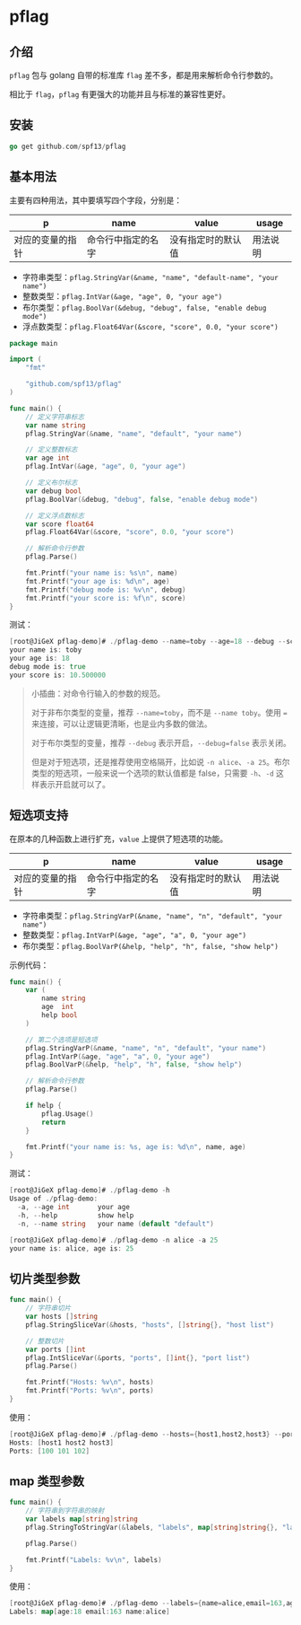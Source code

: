 # pflag

## 介绍

`pflag` 包与 golang 自带的标准库 `flag` 差不多，都是用来解析命令行参数的。

相比于 `flag`，`pflag` 有更强大的功能并且与标准的兼容性更好。

## 安装

```go
go get github.com/spf13/pflag
```

## 基本用法

主要有四种用法，其中要填写四个字段，分别是：

| p                | name               | value              | usage    |
| ---------------- | ------------------ | ------------------ | -------- |
| 对应的变量的指针 | 命令行中指定的名字 | 没有指定时的默认值 | 用法说明 |

- 字符串类型：`pflag.StringVar(&name, "name", "default-name", "your name")`
- 整数类型：`pflag.IntVar(&age, "age", 0, "your age")`
- 布尔类型：`pflag.BoolVar(&debug, "debug", false, "enable debug mode")`
- 浮点数类型：`pflag.Float64Var(&score, "score", 0.0, "your score")`

```go
package main

import (
	"fmt"

	"github.com/spf13/pflag"
)

func main() {
	// 定义字符串标志
	var name string
	pflag.StringVar(&name, "name", "default", "your name")

	// 定义整数标志
	var age int
	pflag.IntVar(&age, "age", 0, "your age")

	// 定义布尔标志
	var debug bool
	pflag.BoolVar(&debug, "debug", false, "enable debug mode")

	// 定义浮点数标志
	var score float64
	pflag.Float64Var(&score, "score", 0.0, "your score")

	// 解析命令行参数
	pflag.Parse()

	fmt.Printf("your name is: %s\n", name)
	fmt.Printf("your age is: %d\n", age)
	fmt.Printf("debug mode is: %v\n", debug)
	fmt.Printf("your score is: %f\n", score)
}
```

测试：

```go
[root@JiGeX pflag-demo]# ./pflag-demo --name=toby --age=18 --debug --score=10.5
your name is: toby
your age is: 18
debug mode is: true
your score is: 10.500000
```

> 小插曲：对命令行输入的参数的规范。
>
> 对于非布尔类型的变量，推荐 `--name=toby`，而不是 `--name toby`。使用 `=` 来连接，可以让逻辑更清晰，也是业内多数的做法。
>
> 对于布尔类型的变量，推荐 `--debug` 表示开启，`--debug=false` 表示关闭。
>
> 但是对于短选项，还是推荐使用空格隔开，比如说 `-n alice`、`-a 25`。布尔类型的短选项，一般来说一个选项的默认值都是 false，只需要 `-h`、`-d` 这样表示开启就可以了。

## 短选项支持

在原本的几种函数上进行扩充，`value` 上提供了短选项的功能。

| p                | name               | value              | usage    |
| ---------------- | ------------------ | ------------------ | -------- |
| 对应的变量的指针 | 命令行中指定的名字 | 没有指定时的默认值 | 用法说明 |

- 字符串类型：`pflag.StringVarP(&name, "name", "n", "default", "your name")`
- 整数类型：`pflag.IntVarP(&age, "age", "a", 0, "your age")`
- 布尔类型：`pflag.BoolVarP(&help, "help", "h", false, "show help")`

示例代码：

```go
func main() {
	var (
		name string
		age  int
		help bool
	)

	// 第二个选项是短选项
	pflag.StringVarP(&name, "name", "n", "default", "your name")
	pflag.IntVarP(&age, "age", "a", 0, "your age")
	pflag.BoolVarP(&help, "help", "h", false, "show help")

	// 解析命令行参数
	pflag.Parse()

	if help {
		pflag.Usage()
		return
	}

	fmt.Printf("your name is: %s, age is: %d\n", name, age)
}
```

测试：

```go
[root@JiGeX pflag-demo]# ./pflag-demo -h
Usage of ./pflag-demo:
  -a, --age int       your age
  -h, --help          show help
  -n, --name string   your name (default "default")

[root@JiGeX pflag-demo]# ./pflag-demo -n alice -a 25
your name is: alice, age is: 25
```

## 切片类型参数

```go
func main() {
	// 字符串切片
	var hosts []string
	pflag.StringSliceVar(&hosts, "hosts", []string{}, "host list")

	// 整数切片
	var ports []int
	pflag.IntSliceVar(&ports, "ports", []int{}, "port list")
	pflag.Parse()

	fmt.Printf("Hosts: %v\n", hosts)
	fmt.Printf("Ports: %v\n", ports)
}
```

使用：

```go
[root@JiGeX pflag-demo]# ./pflag-demo --hosts={host1,host2,host3} --ports={100,101,102}
Hosts: [host1 host2 host3]
Ports: [100 101 102]
```

## map 类型参数

```go
func main() {
	// 字符串到字符串的映射
	var labels map[string]string
	pflag.StringToStringVar(&labels, "labels", map[string]string{}, "labels")

	pflag.Parse()

	fmt.Printf("Labels: %v\n", labels)
}
```

使用：

```go
[root@JiGeX pflag-demo]# ./pflag-demo --labels={name=alice,email=163,age=18}
Labels: map[age:18 email:163 name:alice]
```









